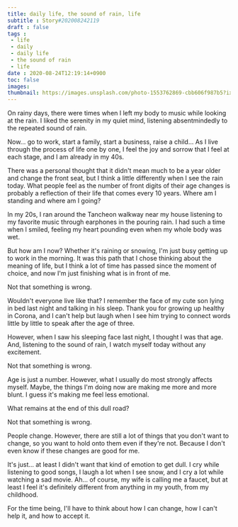 ```yaml
---
title: daily life, the sound of rain, life
subtitle : Story#202008242119
draft : false
tags :
 - life
 - daily
 - daily life
 - the sound of rain
 - life
date : 2020-08-24T12:19:14+0900
toc: false
images: 
thumbnail: https://images.unsplash.com/photo-1553762869-cbb606f987b5?ixlib=rb-1.2.1&q=80&fm=jpg&crop=entropy&cs=tinysrgb&w=1080&fit=max&ixid=eyJhcHBfaWQiOjE1NTU0OX0
---
```


On rainy days, there were times when I left my body to music while looking at the rain. I liked the serenity in my quiet mind, listening absentmindedly to the repeated sound of rain.  

Now... go to work, start a family, start a business, raise a child... As I live through the process of life one by one, I feel the joy and sorrow that I feel at each stage, and I am already in my 40s.  

  

There was a personal thought that it didn't mean much to be a year older and change the front seat, but I think a little differently when I see the rain today. What people feel as the number of front digits of their age changes is probably a reflection of their life that comes every 10 years. Where am I standing and where am I going?  

In my 20s, I ran around the Tancheon walkway near my house listening to my favorite music through earphones in the pouring rain. I had such a time when I smiled, feeling my heart pounding even when my whole body was wet.  

But how am I now? Whether it's raining or snowing, I'm just busy getting up to work in the morning. It was this path that I chose thinking about the meaning of life, but I think a lot of time has passed since the moment of choice, and now I'm just finishing what is in front of me.  

Not that something is wrong.  

Wouldn't everyone live like that? I remember the face of my cute son lying in bed last night and talking in his sleep. Thank you for growing up healthy in Corona, and I can't help but laugh when I see him trying to connect words little by little to speak after the age of three.  

However, when I saw his sleeping face last night, I thought I was that age. And, listening to the sound of rain, I watch myself today without any excitement.  

Not that something is wrong.  

Age is just a number. However, what I usually do most strongly affects myself. Maybe, the things I'm doing now are making me more and more blunt. I guess it's making me feel less emotional.  

What remains at the end of this dull road?  

Not that something is wrong.  

People change. However, there are still a lot of things that you don't want to change, so you want to hold onto them even if they're not. Because I don't even know if these changes are good for me.  

It's just... at least I didn't want that kind of emotion to get dull. I cry while listening to good songs, I laugh a lot when I see snow, and I cry a lot while watching a sad movie. Ah... of course, my wife is calling me a faucet, but at least I feel it's definitely different from anything in my youth, from my childhood.  

For the time being, I'll have to think about how I can change, how I can't help it, and how to accept it.  

